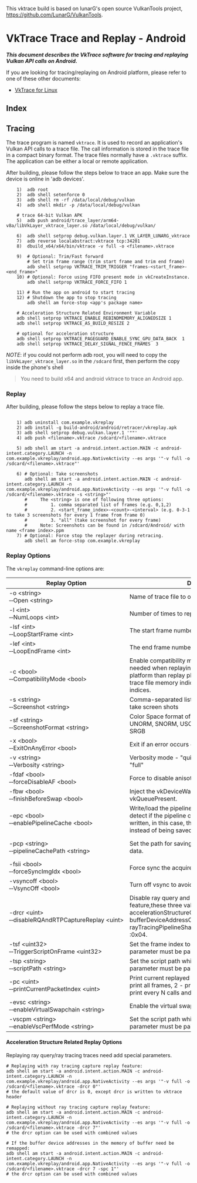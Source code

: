 This vktrace build is based on lunarG's open source VulkanTools project, https://github.com/LunarG/VulkanTools.

# VkTrace Trace and Replay - Android

***This document describes the VkTrace software for tracing and replaying Vulkan API calls on Android.***

If you are looking for tracing/replaying on Android platform, please refer
to one of these other documents:
 * [VkTrace for Linux](./USAGE_linux.md)

## Index

## Tracing
The trace program is named `vktrace`. It is used to record an application's Vulkan API calls to a trace file. The call information is stored in the trace file in a compact binary format. The trace files normally have a  `.vktrace` suffix. The application can be either a local or remote application. 


After building, please follow the steps below to trace an app. Make sure the device is online in 'adb devices'.

```
    1)  adb root
    2)  adb shell setenforce 0
    3)  adb shell rm -rf /data/local/debug/vulkan
    4)  adb shell mkdir -p /data/local/debug/vulkan

    # trace 64-bit Vulkan APK
    5)  adb push android/trace_layer/arm64-v8a/libVkLayer_vktrace_layer.so /data/local/debug/vulkan/

    6)  adb shell setprop debug.vulkan.layer.1 VK_LAYER_LUNARG_vktrace
    7)  adb reverse localabstract:vktrace tcp:34201
    8)  dbuild_x64/x64/bin/vktrace -v full -o <filename>.vktrace

    9)  # Optional: Trim/Fast forward
        # Set trim frame range (trim start frame and trim end frame)
        adb shell setprop VKTRACE_TRIM_TRIGGER "frames-<start_frame>-<end_frame>"
    10) # Optional: Force using FIFO present mode in vkCreateInstance.
        adb shell setprop VKTRACE_FORCE_FIFO 1

    11) # Run the app on android to start tracing
    12) # Shutdown the app to stop tracing
        adb shell am force-stop <app's package name>

    # Acceleration Structure Related Environment Variable
    adb shell setprop VKTRACE_ENABLE_REBINDMEMORY_ALIGNEDSIZE 1
    adb shell setprop VKTRACE_AS_BUILD_RESIZE 2

    # optional for acceleration structure
    adb shell setprop VKTRACE_PAGEGUARD_ENABLE_SYNC_GPU_DATA_BACK  1
    adb shell setprop VKTRACE_DELAY_SIGNAL_FENCE_FRAMES  3

```

*NOTE*: if you could not perform adb root, you will need to copy the `libVkLayer_vktrace_layer.so` in the `/sdcard` first, then perform the copy inside the phone's shell

> You need to build x64 and android vktrace to trace an Android app.

### Replay
After building, please follow the steps below to replay a trace file.

```

    1) adb uninstall com.example.vkreplay
    2) adb install -g build-android/android/retracer/vkreplay.apk
    3) adb shell setprop debug.vulkan.layer.1 '""'
    4) adb push <filename>.vktrace /sdcard/<filename>.vktrace

    5) adb shell am start -a android.intent.action.MAIN -c android-intent.category.LAUNCH -n com.example.vkreplay/android.app.NativeActivity --es args '"-v full -o /sdcard/<filename>.vktrace"'

    6) # Optional: Take screenshots
       adb shell am start -a android.intent.action.MAIN -c android-intent.category.LAUNCH -n com.example.vkreplay/android.app.NativeActivity --es args '"-v full -o /sdcard/<filename>.vktrace -s <string>"'
       #     The <string> is one of following three options:
       #         1. comma separated list of frames (e.g. 0,1,2)
       #         2. <start_frame_index>-<count>-<interval> (e.g. 0-3-1 to take 3 screenshots for every 1 frame from frame 0)
       #         3. "all" (take screenshot for every frame)
       #     Note: Screenshots can be found in /sdcard/Android/ with name <frame index>.ppm
    7) # Optional: Force stop the replayer during retracing.
       adb shell am force-stop com.example.vkreplay
```

### Replay Options

The  `vkreplay` command-line  options are:

| Replay Option         | Description | Required |Default |
| --------------------- | ----------- | ------- |------- |
| -o&nbsp;&lt;string&gt;<br>&#x2011;&#x2011;Open&nbsp;&lt;string&gt; | Name of trace file to open and replay | Yes | N/A |
| -l&nbsp;&lt;int&gt;<br>&#x2011;&#x2011;NumLoops&nbsp;&lt;int&gt; | Number of times to replay the trace file  | No |1 |
| -lsf&nbsp;&lt;int&gt;<br>&#x2011;&#x2011;LoopStartFrame&nbsp;&lt;int&gt; | The start frame number of the loop range | No | 0 |
| -lef&nbsp;&lt;int&gt;<br>&#x2011;&#x2011;LoopEndFrame&nbsp;&lt;int&gt; | The end frame number of the loop range | No | No | the last frame in the tracefile |
| -c&nbsp;&lt;bool&gt;<br>&#x2011;&#x2011;CompatibilityMode&nbsp;&lt;bool&gt; | Enable compatibility mode - modify api calls as needed when replaying trace file created on different platform than replay platform. For example: Convert trace file memory indices to replay device memory indices. | No | true |
| -s&nbsp;&lt;string&gt;<br>&#x2011;&#x2011;Screenshot&nbsp;&lt;string&gt; | Comma-separated list of frame numbers of which to take screen shots  | No | no screenshots |
| -sf&nbsp;&lt;string&gt;<br>&#x2011;&#x2011;ScreenshotFormat&nbsp;&lt;string&gt; | Color Space format of screenshot files. Formats are UNORM, SNORM, USCALED, SSCALED, UINT, SINT, SRGB  | No | Format of swapchain image |
| -x&nbsp;&lt;bool&gt;<br>&#x2011;&#x2011;ExitOnAnyError&nbsp;&lt;bool&gt; | Exit if an error occurs during replay | No | false |
| -v&nbsp;&lt;string&gt;<br>&#x2011;&#x2011;Verbosity&nbsp;&lt;string&gt; | Verbosity mode - "quiet", "errors", "warnings", or "full" | No | errors |
|-fdaf&nbsp;&lt;bool&gt;<br>&#x2011;&#x2011;forceDisableAF&nbsp;&lt;bool&gt; | Force to disable anisotropic filter.| No |false|
|-fbw&nbsp;&lt;bool&gt;<br>&#x2011;&#x2011;finishBeforeSwap&nbsp;&lt;bool&gt; | Inject the vkDeviceWaitIdle function before vkQueuePresent.| No |false|
|-epc&nbsp;&lt;bool&gt;<br>&#x2011;&#x2011;enablePipelineCache&nbsp;&lt;bool&gt; | Write/load the pipeline cache to the disk. The tool will detect if the pipeline cache files have already been written, in this case, the pipeline cache will be loaded instead of being saved.| No |false|
|-pcp&nbsp;&lt;string&gt;<br>&#x2011;&#x2011;pipelineCachePath&nbsp;&lt;string&gt; | Set the path for saving/loading the pipeline cache data.| No |"/sdcard/Android/data/com.example.vkreplay/pipelinecache" for Android ;<br>"./pipelinecache" for Linux|
|-fsii&nbsp;&lt;bool&gt;<br>&#x2011;&#x2011;forceSyncImgIdx&nbsp;&lt;bool&gt; | Force sync the acquire next image index.| No |false|
|-vsyncoff&nbsp;&lt;bool&gt;<br>&#x2011;&#x2011;VsyncOff&nbsp;&lt;bool&gt; | Turn off vsync to avoid replay being vsync-limited| No |false|
|-drcr&nbsp;&lt;uint&gt;<br>&#x2011;&#x2011;disableRQAndRTPCaptureReplay&nbsp;&lt;uint&gt; | Disable ray query and ray tracing capture replay feature,these three values can be combined to use: accelerationStructureCaptureReplay :0x01, bufferDeviceAddressCaptureReplay :0x02, rayTracingPipelineShaderGroupHandleCaptureReplay :0x04.| No |0|
|-tsf&nbsp;&lt;uint32&gt;<br>&#x2011;&#x2011;TriggerScriptOnFrame&nbsp;&lt;uint32&gt; | Set the frame index to trigger the script. This parameter must be paired with parameter tsp.| No |UINT64_MAX|
|-tsp&nbsp;&lt;string&gt;<br>&#x2011;&#x2011;scriptPath&nbsp;&lt;string&gt; | Set the script path which will be trigger. This parameter must be paired with parameter tsf.| No |""|
|-pc&nbsp;&lt;uint&gt;<br>&#x2011;&#x2011;printCurrentPacketIndex&nbsp;&lt;uint&gt; |  Print current replayed packet index: 0 - off, 1 - only print all frames, 2 - print all calls and frames, > 10 print every N calls and frames.| No |0|
|-evsc&nbsp;&lt;string&gt;<br>&#x2011;&#x2011;enableVirtualSwapchain&nbsp;&lt;string&gt; |Enable the virtual swapchain.| No |false|
|-vscpm&nbsp;&lt;string&gt;<br>&#x2011;&#x2011;enableVscPerfMode&nbsp;&lt;string&gt; | Set the script path which will be trigger. This parameter must be paired with parameter tsf.| No |""|

#### Acceleration Structure Related Replay Options
Replaying ray query/ray tracing traces need add special parameters.


```
# Replaying with ray tracing capture replay feature:
adb shell am start -a android.intent.action.MAIN -c android-intent.category.LAUNCH -n com.example.vkreplay/android.app.NativeActivity --es args '"-v full -o /sdcard/<filename>.vktrace -drcr 0"'
# the default value of drcr is 0, except drcr is written to vktrace header

# Replaying without ray tracing capture replay feature:
adb shell am start -a android.intent.action.MAIN -c android-intent.category.LAUNCH -n com.example.vkreplay/android.app.NativeActivity --es args '"-v full -o /sdcard/<filename>.vktrace -drcr 7"'
# the drcr option can be used with combined values

# If the buffer device addresses in the memory of buffer need be remapped:
adb shell am start -a android.intent.action.MAIN -c android-intent.category.LAUNCH -n com.example.vkreplay/android.app.NativeActivity --es args '"-v full -o /sdcard/<filename>.vktrace -drcr 7 -spc 1"'
# the drcr option can be used with combined values
```